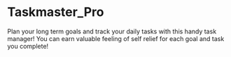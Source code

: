 # Taskmaster_Pro
Plan your long term goals and track your daily tasks with this handy task manager! You can earn valuable feeling of self relief for each goal and task you complete!
